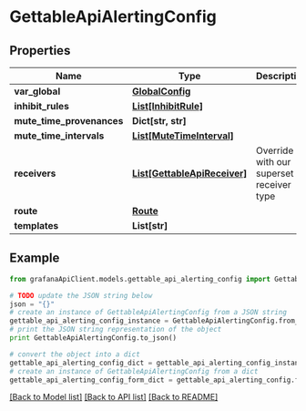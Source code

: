 # GettableApiAlertingConfig


## Properties
Name | Type | Description | Notes
------------ | ------------- | ------------- | -------------
**var_global** | [**GlobalConfig**](GlobalConfig.md) |  | [optional] 
**inhibit_rules** | [**List[InhibitRule]**](InhibitRule.md) |  | [optional] 
**mute_time_provenances** | **Dict[str, str]** |  | [optional] 
**mute_time_intervals** | [**List[MuteTimeInterval]**](MuteTimeInterval.md) |  | [optional] 
**receivers** | [**List[GettableApiReceiver]**](GettableApiReceiver.md) | Override with our superset receiver type | [optional] 
**route** | [**Route**](Route.md) |  | [optional] 
**templates** | **List[str]** |  | [optional] 

## Example

```python
from grafanaApiClient.models.gettable_api_alerting_config import GettableApiAlertingConfig

# TODO update the JSON string below
json = "{}"
# create an instance of GettableApiAlertingConfig from a JSON string
gettable_api_alerting_config_instance = GettableApiAlertingConfig.from_json(json)
# print the JSON string representation of the object
print GettableApiAlertingConfig.to_json()

# convert the object into a dict
gettable_api_alerting_config_dict = gettable_api_alerting_config_instance.to_dict()
# create an instance of GettableApiAlertingConfig from a dict
gettable_api_alerting_config_form_dict = gettable_api_alerting_config.from_dict(gettable_api_alerting_config_dict)
```
[[Back to Model list]](../README.md#documentation-for-models) [[Back to API list]](../README.md#documentation-for-api-endpoints) [[Back to README]](../README.md)


